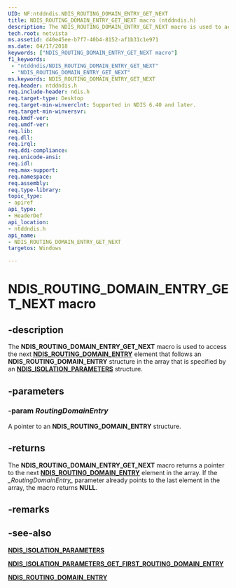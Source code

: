 ```yaml
---
UID: NF:ntddndis.NDIS_ROUTING_DOMAIN_ENTRY_GET_NEXT
title: NDIS_ROUTING_DOMAIN_ENTRY_GET_NEXT macro (ntddndis.h)
description: The NDIS_ROUTING_DOMAIN_ENTRY_GET_NEXT macro is used to access the next NDIS_ROUTING_DOMAIN_ENTRY element that follows an NDIS_ROUTING_DOMAIN_ENTRY structure in the array that is specified by an NDIS_ISOLATION_PARAMETERS structure.
tech.root: netvista
ms.assetid: d40e45ee-b7f7-40b4-8152-af1b31c1e971
ms.date: 04/17/2018
keywords: ["NDIS_ROUTING_DOMAIN_ENTRY_GET_NEXT macro"]
f1_keywords:
 - "ntddndis/NDIS_ROUTING_DOMAIN_ENTRY_GET_NEXT"
 - "NDIS_ROUTING_DOMAIN_ENTRY_GET_NEXT"
ms.keywords: NDIS_ROUTING_DOMAIN_ENTRY_GET_NEXT
req.header: ntddndis.h
req.include-header: ndis.h
req.target-type: Desktop
req.target-min-winverclnt: Supported in NDIS 6.40 and later.
req.target-min-winversvr:
req.kmdf-ver:
req.umdf-ver:
req.lib:
req.dll:
req.irql: 
req.ddi-compliance:
req.unicode-ansi:
req.idl:
req.max-support:
req.namespace:
req.assembly:
req.type-library: 
topic_type: 
- apiref
api_type: 
- HeaderDef
api_location: 
- ntddndis.h
api_name: 
- NDIS_ROUTING_DOMAIN_ENTRY_GET_NEXT
targetos: Windows

---
```


# NDIS_ROUTING_DOMAIN_ENTRY_GET_NEXT macro


## -description

The **NDIS_ROUTING_DOMAIN_ENTRY_GET_NEXT** macro is used to access the next [**NDIS_ROUTING_DOMAIN_ENTRY**](ns-ntddndis-_ndis_routing_domain_entry.md) element that follows an **NDIS_ROUTING_DOMAIN_ENTRY** structure in the array that is specified by an [**NDIS_ISOLATION_PARAMETERS**](ns-ntddndis-_ndis_isolation_parameters.md) structure.

## -parameters

### -param _RoutingDomainEntry_

A pointer to an **NDIS_ROUTING_DOMAIN_ENTRY** structure.

## -returns

The **NDIS_ROUTING_DOMAIN_ENTRY_GET_NEXT** macro returns a pointer to the next [**NDIS_ROUTING_DOMAIN_ENTRY**](ns-ntddndis-_ndis_routing_domain_entry.md) element in the array. If the *\_RoutingDomainEntry\_* parameter already points to the last element in the array, the macro returns **NULL**.

## -remarks

## -see-also

[**NDIS_ISOLATION_PARAMETERS**](ns-ntddndis-_ndis_isolation_parameters.md)

[**NDIS_ISOLATION_PARAMETERS_GET_FIRST_ROUTING_DOMAIN_ENTRY**](nf-ntddndis-ndis_routing_domain_entry_get_first_isolation_entry.md)

[**NDIS_ROUTING_DOMAIN_ENTRY**](ns-ntddndis-_ndis_routing_domain_entry.md)

